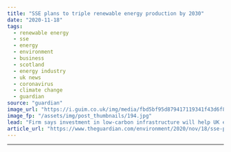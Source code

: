 ```yaml
---
title: "SSE plans to triple renewable energy production by 2030"
date: "2020-11-18"
tags: 
  - renewable energy
  - sse
  - energy
  - environment
  - business
  - scotland
  - energy industry
  - uk news
  - coronavirus
  - climate change
  - guardian
source: "guardian"
image_url: "https://i.guim.co.uk/img/media/fbd5bf95d879417119341f43d6f826570b0ab7c7/120_0_1800_1080/master/1800.jpg?width=460&quality=85&auto=format&fit=max&s=e08cb247052b823d3be4ced835b5f0e8"
image_fp: "/assets/img/post_thumbnails/194.jpg"
lead: "Firm says investment in low-carbon infrastructure will help UK emerge from Covid impactSSE has set out plans to triple its renewable energy generation by 2030 as it prepares to build the world’s largest offshore windfarm off the north-east coast of E..."
article_url: "https://www.theguardian.com/environment/2020/nov/18/sse-plans-to-triple-renewable-energy-production-by-2030"
---
```


---
